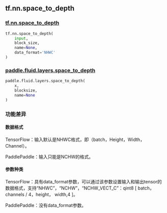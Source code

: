 ## tf.nn.space_to_depth

### [tf.nn.space_to_depth](https://www.tensorflow.org/versions/r1.12/api_docs/python/tf/nn/space_to_depth)

```python
tf.nn.space_to_depth(
    input,
    block_size,
    name=None,
    data_format='NHWC'
)
```

### [paddle.fluid.layers.space_to_depth](https://www.paddlepaddle.org.cn/documentation/docs/zh/1.5/api_cn/layers_cn/nn_cn.html#space-to-depth)

```python
paddle.fluid.layers.space_to_depth(
    x,
    blocksize,
    name=None
)
```

### 功能差异

#### 数据格式

TensorFlow：输入默认是NHWC格式，即（batch，Height，Width，Channel）。

PaddlePaddle：输入只能是NCHW的格式。

#### 参数种类

TensorFlow：具有data_format参数，可以通过该参数设置输入和输出tensor的数据格式，支持“NHWC”，“NCHW”，“NCHW_VECT_C”：qint8 [ batch，channels / 4，height， width,4 ]。

PaddlePaddle：没有data_format参数。